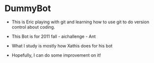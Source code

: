 DummyBot
========

- This is Eric playing with git and learning how to use git to do version control about coding.

- This Bot is for 2011 fall - aichallenge - Ant

- What I study is mostly how Xathis does for his bot

- Hopefully, I can do some improvement on it!
